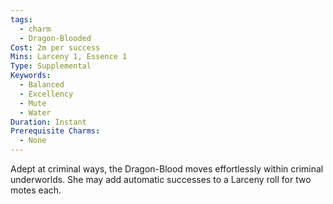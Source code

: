```yaml
---
tags:
  - charm
  - Dragon-Blooded
Cost: 2m per success
Mins: Larceny 1, Essence 1
Type: Supplemental
Keywords:
  - Balanced
  - Excellency
  - Mute
  - Water
Duration: Instant
Prerequisite Charms:
  - None
---
```

Adept at criminal ways, the Dragon-Blood moves effortlessly within criminal underworlds. She may add automatic successes to a Larceny roll for two motes each.